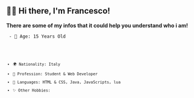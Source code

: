 ## 👋🏼 Hi there, I'm Francesco!<br>

**There are some of my infos that it could help you understand who i am!**<br>

<code> - 🎂 Age: 15 Years Old<br> <code>
- 🌍 Nationality: Italy<br>
- 👀 Profession: Student & Web Developer<br>
- 📃 Languages: HTML & CSS, Java, JavaScripts, lua<br>
- ✨ Other Hobbies: 
